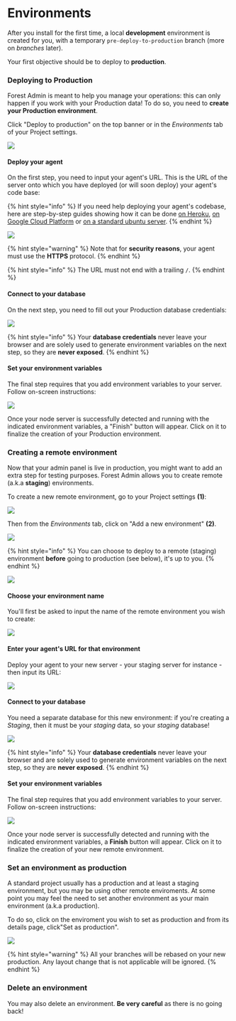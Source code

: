 # Environments

After you install for the first time, a local **development** environment is created for you, with a temporary `pre-deploy-to-production` branch (more on _branches_ later).&#x20;

Your first objective should be to deploy to **production**.

### Deploying to Production

Forest Admin is meant to help you manage your operations: this can only happen if you work with your Production data! To do so, you need to **create your Production environment**.

Click "Deploy to production" on the top banner or in the _Environments_ tab of your Project settings.

![](../assets/environment-deploy-to-production.png)

#### Deploy your agent

On the first step, you need to input your agent's URL. This is the URL of the server onto which you have deployed (or will soon deploy) your agent's code base:

{% hint style="info" %}
If you need help deploying your agent's codebase, here are step-by-step guides showing how it can be done [on Heroku](cloud/deploy-on-heroku.md), [on Google Cloud Platform](cloud/deploy-on-gcp.md) or [on a standard ubuntu server](cloud/deploy-on-ubuntu.md).
{% endhint %}

![](../assets/environment-deploy-step-1.png)

{% hint style="warning" %}
Note that for **security reasons**, your agent must use the **HTTPS** protocol.
{% endhint %}

{% hint style="info" %}
The URL must not end with a trailing `/`.
{% endhint %}

#### Connect to your database

On the next step, you need to fill out your Production database credentials:

![](../assets/environment-deploy-step-2.png)

{% hint style="info" %}
Your **database credentials** never leave your browser and are solely used to generate environment variables on the next step, so they are **never exposed**.
{% endhint %}

#### Set your environment variables

The final step requires that you add environment variables to your server. Follow on-screen instructions:

![](../assets/environment-deploy-step-3.png)

Once your node server is successfully detected and running with the indicated environment variables, a "Finish" button will appear. Click on it to finalize the creation of your Production environment.

### Creating a remote environment

Now that your admin panel is live in production, you might want to add an extra step for testing purposes. Forest Admin allows you to create remote (a.k.a **staging**) environments.

To create a new remote environment, go to your Project settings **(1)**:

![](../assets/environment-project-settings.png)

Then from the _Environments_ tab, click on "Add a new environment" **(2)**.

![](../assets/environment-add-new.png)

{% hint style="info" %}
You can choose to deploy to a remote (staging) environment **before** going to production (see below), it's up to you.
{% endhint %}

![](../assets/environment-deploy-to.png)

#### Choose your environment name

You'll first be asked to input the name of the remote environment you wish to create:

![](../assets/environment-remote-step-1.png)

#### Enter your agent's URL for that environment

Deploy your agent to your new server - your staging server for instance - then input its URL:

![](../assets/environment-remote-step-2.png)

#### Connect to your database

You need a separate database for this new environment: if you're creating a _Staging_, then it must be your _staging_ data, so your _staging_ database!

![](../assets/environment-remote-step-3.png)

{% hint style="info" %}
Your **database credentials** never leave your browser and are solely used to generate environment variables on the next step, so they are **never exposed**.
{% endhint %}

#### Set your environment variables

The final step requires that you add environment variables to your server. Follow on-screen instructions:

![](../assets/environment-remote-step-4.png)

Once your node server is successfully detected and running with the indicated environment variables, a **Finish** button will appear. Click on it to finalize the creation of your new remote environment.

### Set an environment as production

A standard project usually has a production and at least a staging environment, but you may be using other remote enviroments. At some point you may feel the need to set another environment as your main environment (a.k.a production).

To do so, click on the enviroment you wish to set as production and from its details page, click"Set as production".

![](../assets/environment-set-as-production.png)

{% hint style="warning" %}
All your branches will be rebased on your new production. Any layout change that is not applicable will be ignored.
{% endhint %}

### Delete an environment

You may also delete an environment. **Be very careful** as there is no going back!
